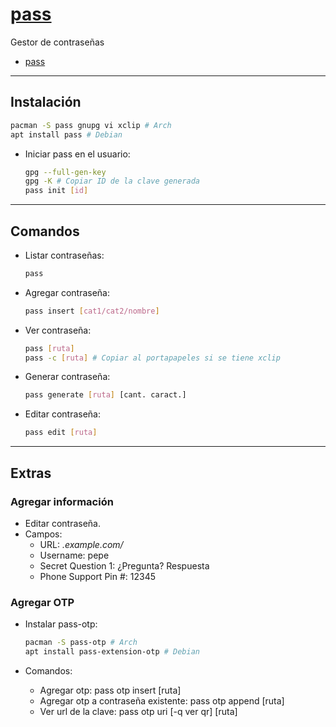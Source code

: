 # [pass](https://www.passwordstore.org/)

Gestor de contraseñas

- [pass](#pass)

---

## Instalación

```sh
pacman -S pass gnupg vi xclip # Arch
apt install pass # Debian
```

- Iniciar pass en el usuario:

  ```sh
  gpg --full-gen-key
  gpg -K # Copiar ID de la clave generada
  pass init [id]
  ```

---

## Comandos

- Listar contraseñas:

  ```sh
  pass
  ```

- Agregar contraseña:

  ```sh
  pass insert [cat1/cat2/nombre]
  ```

- Ver contraseña:

  ```sh
  pass [ruta]
  pass -c [ruta] # Copiar al portapapeles si se tiene xclip
  ```

- Generar contraseña:

  ```sh
  pass generate [ruta] [cant. caract.]
  ```

- Editar contraseña:

  ```sh
  pass edit [ruta]
  ```

---

## Extras

### Agregar información

- Editar contraseña.
- Campos:
  - URL: _.example.com/_
  - Username: pepe
  - Secret Question 1: ¿Pregunta? Respuesta
  - Phone Support Pin #: 12345

### Agregar OTP

- Instalar pass-otp:

  ```sh
  pacman -S pass-otp # Arch
  apt install pass-extension-otp # Debian
  ```

- Comandos:
  - Agregar otp: pass otp insert [ruta]
  - Agregar otp a contraseña existente: pass otp append [ruta]
  - Ver url de la clave: pass otp uri [-q ver qr] [ruta]
